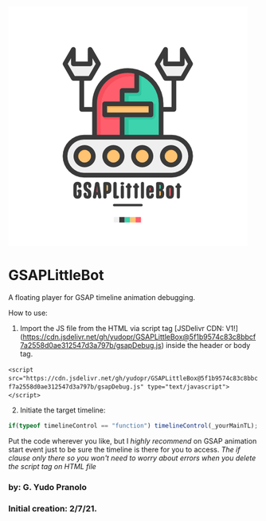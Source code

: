 ![Robot](https://github.com/yudopr/GSAPLittleBot/blob/main/img/robot-new.png?raw=true)

# GSAPLittleBot

A floating player for GSAP timeline animation debugging.

How to use:
1. Import the JS file from the HTML via script tag [JSDelivr CDN: V1!] (https://cdn.jsdelivr.net/gh/yudopr/GSAPLittleBox@5f1b9574c83c8bbcf7a2558d0ae312547d3a797b/gsapDebug.js) inside the header or body tag.

`<script src="https://cdn.jsdelivr.net/gh/yudopr/GSAPLittleBox@5f1b9574c83c8bbcf7a2558d0ae312547d3a797b/gsapDebug.js" type="text/javascript"></script>`

2. Initiate the target timeline:

```javascript
if(typeof timelineControl == "function") timelineControl(_yourMainTL);
```

Put the code wherever you like, but I _highly recommend_ on GSAP animation start event just to be sure the timeline is there for you to access.
_The if clause only there so you won't need to worry about errors when you delete the script tag on HTML file_

### by: G. Yudo Pranolo
### Initial creation: 2/7/21.
